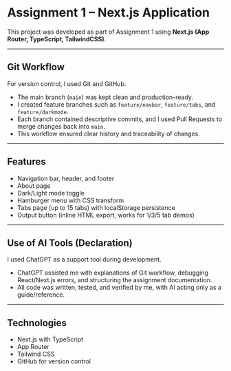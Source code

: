 # Assignment 1 – Next.js Application

This project was developed as part of Assignment 1 using **Next.js (App Router, TypeScript, TailwindCSS)**.

---

## Git Workflow

For version control, I used Git and GitHub.  
- The main branch (`main`) was kept clean and production-ready.  
- I created feature branches such as `feature/navbar`, `feature/tabs`, and `feature/darkmode`.  
- Each branch contained descriptive commits, and I used Pull Requests to merge changes back into `main`.  
- This workflow ensured clear history and traceability of changes.

---

## Features
- Navigation bar, header, and footer
- About page
- Dark/Light mode toggle
- Hamburger menu with CSS transform
- Tabs page (up to 15 tabs) with localStorage persistence
- Output button (inline HTML export, works for 1/3/5 tab demos)

---

## Use of AI Tools (Declaration)

I used ChatGPT as a support tool during development.  
- ChatGPT assisted me with explanations of Git workflow, debugging React/Next.js errors, and structuring the assignment documentation.  
- All code was written, tested, and verified by me, with AI acting only as a guide/reference.  

---

## Technologies

- Next.js with TypeScript  
- App Router  
- Tailwind CSS  
- GitHub for version control
